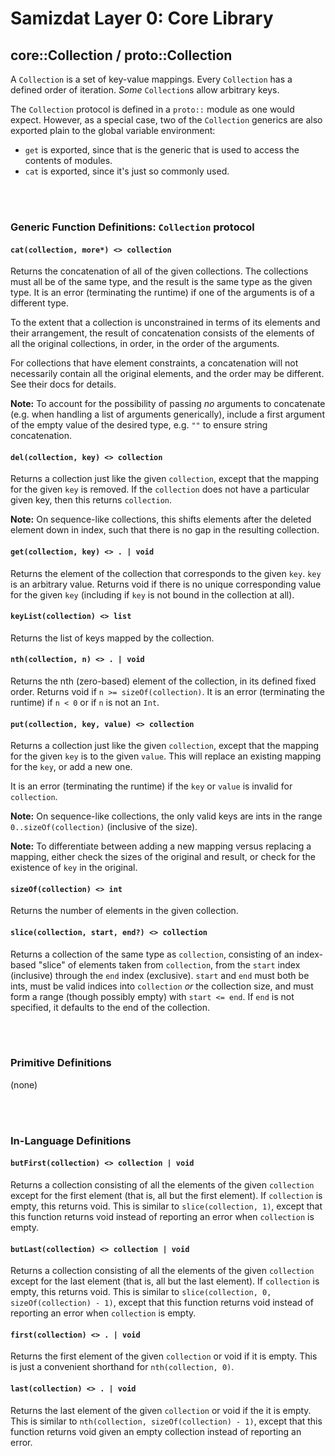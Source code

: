 Samizdat Layer 0: Core Library
==============================

core::Collection / proto::Collection
------------------------------------

A `Collection` is a set of key-value mappings. Every `Collection` has
a defined order of iteration. *Some* `Collection`s allow arbitrary
keys.

The `Collection` protocol is defined in a `proto::` module as one
would expect. However, as a special case, two of the `Collection` generics
are also exported plain to the global variable environment:

* `get` is exported, since that is the generic that is used to access
  the contents of modules.
* `cat` is exported, since it's just so commonly used.

<br><br>
### Generic Function Definitions: `Collection` protocol

#### `cat(collection, more*) <> collection`

Returns the concatenation of all of the given collections. The collections
must all be of the same type, and the result is the same type as the given
type. It is an error (terminating the runtime) if one of the arguments is
of a different type.

To the extent that a collection is unconstrained in terms of its
elements and their arrangement, the result of concatenation consists
of the elements of all the original collections, in order, in the order
of the arguments.

For collections that have element constraints, a concatenation will
not necessarily contain all the original elements, and the order may
be different. See their docs for details.

**Note:** To account for the possibility of passing *no* arguments to
concatenate (e.g. when handling a list of arguments generically), include
a first argument of the empty value of the desired type, e.g.
`""` to ensure string concatenation.

#### `del(collection, key) <> collection`

Returns a collection just like the given `collection`, except that
the mapping for the given `key` is removed. If the `collection`
does not have a particular given key, then this returns `collection`.

**Note:** On sequence-like collections, this shifts elements after the
deleted element down in index, such that there is no gap in the resulting
collection.

#### `get(collection, key) <> . | void`

Returns the element of the collection that corresponds to the given
`key`. `key` is an arbitrary value. Returns void if there is no unique
corresponding value for the given `key` (including if `key` is not
bound in the collection at all).

#### `keyList(collection) <> list`

Returns the list of keys mapped by the collection.

#### `nth(collection, n) <> . | void`

Returns the nth (zero-based) element of the collection, in its defined
fixed order. Returns void if `n >= sizeOf(collection)`. It is an error
(terminating the runtime) if `n < 0` or if `n` is not an `Int`.

#### `put(collection, key, value) <> collection`

Returns a collection just like the given `collection`, except that
the mapping for the given `key` is to the given `value`. This will
replace an existing mapping for the `key`, or add a new one.

It is an error (terminating the runtime) if the `key` or `value` is
invalid for `collection`.

**Note:** On sequence-like collections, the only valid keys are ints
in the range `0..sizeOf(collection)` (inclusive of the size).

**Note:** To differentiate between adding a new mapping versus replacing
a mapping, either check the sizes of the original and result, or
check for the existence of `key` in the original.

#### `sizeOf(collection) <> int`

Returns the number of elements in the given collection.

#### `slice(collection, start, end?) <> collection`

Returns a collection of the same type as `collection`, consisting of an
index-based "slice" of elements taken from `collection`, from the `start`
index (inclusive) through the `end` index (exclusive). `start` and `end`
must both be ints, must be valid indices into `collection` *or* the
collection size, and must form a range (though possibly empty) with
`start <= end`. If `end` is not specified, it defaults to the end of the
collection.


<br><br>
### Primitive Definitions

(none)


<br><br>
### In-Language Definitions

#### `butFirst(collection) <> collection | void`

Returns a collection consisting of all the elements of the given `collection`
except for the first element (that is, all but the first element). If
`collection` is empty, this returns void. This is similar to
`slice(collection, 1)`, except that this function returns void instead of
reporting an error when `collection` is empty.

#### `butLast(collection) <> collection | void`

Returns a collection consisting of all the elements of the given `collection`
except for the last element (that is, all but the last element). If
`collection` is empty, this returns void. This is similar to
`slice(collection, 0, sizeOf(collection) - 1)`, except that this function
returns void instead of reporting an error when `collection` is empty.

#### `first(collection) <> . | void`

Returns the first element of the given `collection` or void if it is empty.
This is just a convenient shorthand for `nth(collection, 0)`.

#### `last(collection) <> . | void`

Returns the last element of the given `collection` or void if the it is empty.
This is similar to `nth(collection, sizeOf(collection) - 1)`, except that this
function returns void given an empty collection instead of reporting an
error.
